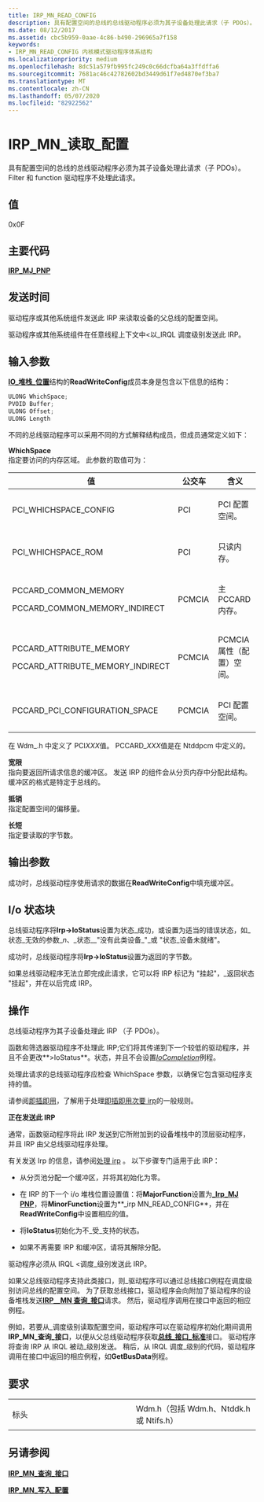 ```yaml
---
title: IRP_MN_READ_CONFIG
description: 具有配置空间的总线的总线驱动程序必须为其子设备处理此请求（子 PDOs）。 Filter 和 function 驱动程序不处理此请求。
ms.date: 08/12/2017
ms.assetid: cbc5b959-0aae-4c86-b490-296965a7f158
keywords:
- IRP_MN_READ_CONFIG 内核模式驱动程序体系结构
ms.localizationpriority: medium
ms.openlocfilehash: 8dc51a579fb995fc249c0c66dcfba64a3ffdffa6
ms.sourcegitcommit: 7681ac46c42782602bd3449d61f7ed4870ef3ba7
ms.translationtype: MT
ms.contentlocale: zh-CN
ms.lasthandoff: 05/07/2020
ms.locfileid: "82922562"
---
```

# <a name="irp_mn_read_config"></a>IRP\_MN\_读取\_配置


具有配置空间的总线的总线驱动程序必须为其子设备处理此请求（子 PDOs）。 Filter 和 function 驱动程序不处理此请求。

## <a name="value"></a>值

0x0F

<a name="major-code"></a>主要代码
----------

[**IRP\_MJ\_PNP**](irp-mj-pnp.md)

<a name="when-sent"></a>发送时间
---------

驱动程序或其他系统组件发送此 IRP 来读取设备的父总线的配置空间。

驱动程序或其他系统组件在任意线程上下文中&lt;以\_IRQL 调度级别发送此 IRP。

## <a name="input-parameters"></a>输入参数


[**IO\_堆栈\_位置**](https://docs.microsoft.com/windows-hardware/drivers/ddi/wdm/ns-wdm-_io_stack_location)结构的**ReadWriteConfig**成员本身是包含以下信息的结构：

```cpp
ULONG WhichSpace;
PVOID Buffer;
ULONG Offset;
ULONG Length
```

不同的总线驱动程序可以采用不同的方式解释结构成员，但成员通常定义如下：

<a href="" id="whichspace"></a>**WhichSpace**  
指定要访问的内存区域。 此参数的取值可为：

<table>
<colgroup>
<col width="33%" />
<col width="33%" />
<col width="33%" />
</colgroup>
<thead>
<tr class="header">
<th>值</th>
<th>公交车</th>
<th>含义</th>
</tr>
</thead>
<tbody>
<tr class="odd">
<td><p>PCI_WHICHSPACE_CONFIG</p></td>
<td><p>PCI</p></td>
<td><p>PCI 配置空间。</p></td>
</tr>
<tr class="even">
<td><p>PCI_WHICHSPACE_ROM</p></td>
<td><p>PCI</p></td>
<td><p>只读内存。</p></td>
</tr>
<tr class="odd">
<td><p>PCCARD_COMMON_MEMORY</p>
<p>PCCARD_COMMON_MEMORY_INDIRECT</p></td>
<td><p>PCMCIA</p></td>
<td><p>主 PCCARD 内存。</p></td>
</tr>
<tr class="even">
<td><p>PCCARD_ATTRIBUTE_MEMORY</p>
<p>PCCARD_ATTRIBUTE_MEMORY_INDIRECT</p></td>
<td><p>PCMCIA</p></td>
<td><p>PCMCIA 属性（配置）空间。</p></td>
</tr>
<tr class="odd">
<td><p>PCCARD_PCI_CONFIGURATION_SPACE</p></td>
<td><p>PCMCIA</p></td>
<td><p>PCI 配置空间。</p></td>
</tr>
</tbody>
</table>

 

在 Wdm\_.h 中定义了 PCI*XXX*值。 PCCARD\_*XXX*值是在 Ntddpcm 中定义的。

<a href="" id="buffer"></a>**宽限**  
指向要返回所请求信息的缓冲区。 发送 IRP 的组件会从分页内存中分配此结构。 缓冲区的格式是特定于总线的。

<a href="" id="offset"></a>**抵销**  
指定配置空间的偏移量。

<a href="" id="length"></a>**长短**  
指定要读取的字节数。

## <a name="output-parameters"></a>输出参数


成功时，总线驱动程序使用请求的数据在**ReadWriteConfig**中填充缓冲区。

## <a name="io-status-block"></a>I/o 状态块


总线驱动程序将**Irp-&gt;IoStatus**设置为状态\_成功，或设置为适当的错误状态，如\_状态\_无效的参数\_*n*、\_状态\_\_"没有此类设备\_"\_或 "状态\_设备未就绪"。

成功时，总线驱动程序将**Irp-&gt;IoStatus**设置为返回的字节数。

如果总线驱动程序无法立即完成此请求，它可以将 IRP 标记为 "挂起"，\_返回状态 "挂起"，并在以后完成 IRP。

<a name="operation"></a>操作
---------

总线驱动程序为其子设备处理此 IRP （子 PDOs）。

函数和筛选器驱动程序不处理此 IRP;它们将其传递到下一个较低的驱动程序，并且不会更改**&gt;IoStatus**。状态，并且不会设置[*IoCompletion*](https://docs.microsoft.com/windows-hardware/drivers/ddi/wdm/nc-wdm-io_completion_routine)例程。

处理此请求的总线驱动程序应检查 WhichSpace 参数，以确保它包含驱动程序支持的值。

请参阅[即插即用](https://docs.microsoft.com/windows-hardware/drivers/kernel/implementing-plug-and-play)，了解用于处理[即插即用次要 irp](plug-and-play-minor-irps.md)的一般规则。

**正在发送此 IRP**

通常，函数驱动程序将此 IRP 发送到它所附加到的设备堆栈中的顶层驱动程序，并且 IRP 由父总线驱动程序处理。

有关发送 Irp 的信息，请参阅[处理 irp](https://docs.microsoft.com/windows-hardware/drivers/kernel/handling-irps) 。 以下步骤专门适用于此 IRP：

-   从分页池分配一个缓冲区，并将其初始化为零。

-   在 IRP 的下一个 i/o 堆栈位置设置值：将**MajorFunction**设置为[**\_Irp\_MJ PNP**](irp-mj-pnp.md)，将**MinorFunction**设置为**\_irp MN\_READ\_CONFIG**，并在**ReadWriteConfig**中设置相应的值。

-   将**IoStatus**初始化为不\_受\_支持的状态。

-   如果不再需要 IRP 和缓冲区，请将其解除分配。

驱动程序必须从 IRQL &lt;调度\_级别发送此 IRP。

如果父总线驱动程序支持此类接口，则\_驱动程序可以通过总线接口例程在调度级别访问总线的配置空间。 为了获取总线接口，驱动程序会向附加了驱动程序的设备堆栈发送[**IRP\_\_MN 查询\_接口**](irp-mn-query-interface.md)请求。 然后，驱动程序调用在接口中返回的相应例程。

例如，若要从\_调度级别读取配置空间，驱动程序可以在驱动程序初始化期间调用**IRP\_MN\_查询\_接口**，以便从父总线驱动程序获取[**总线\_接口\_标准**](https://docs.microsoft.com/windows-hardware/drivers/ddi/wdm/ns-wdm-_bus_interface_standard)接口。 驱动程序将查询 IRP 从 IRQL 被动\_级别发送。 稍后，从 IRQL 调度\_级别的代码，驱动程序调用在接口中返回的相应例程，如**GetBusData**例程。

<a name="requirements"></a>要求
------------

<table>
<colgroup>
<col width="50%" />
<col width="50%" />
</colgroup>
<tbody>
<tr class="odd">
<td><p>标头</p></td>
<td>Wdm.h（包括 Wdm.h、Ntddk.h 或 Ntifs.h）</td>
</tr>
</tbody>
</table>

## <a name="see-also"></a>另请参阅


[**IRP\_MN\_查询\_接口**](irp-mn-query-interface.md)

[**IRP\_MN\_写入\_配置**](irp-mn-write-config.md)

 

 




